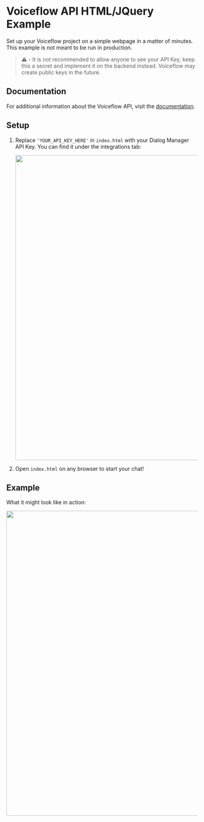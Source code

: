 # Voiceflow API HTML/JQuery Example

Set up your Voiceflow project on a simple webpage in a matter of minutes.
This example is not meant to be run in production.

> ⚠️ - It is not recommended to allow anyone to see your API Key, keep this a secret and implement it on the backend instead.
> Voiceflow may create public keys in the future.

## Documentation

For additional information about the Voiceflow API, visit the [documentation](https://www.voiceflow.com/api/dialog-manager).

## Setup

1. Replace `'YOUR_API_KEY_HERE'` in `index.html` with your Dialog Manager API Key. You can find it under the integrations tab:

   <img src="https://user-images.githubusercontent.com/5643574/129422436-04d964d3-85a0-402d-ae5e-d6e84723da5e.png" width=800 />

2. Open `index.html` on any browser to start your chat!

## Example

What it might look like in action:

<img src="https://user-images.githubusercontent.com/5643574/129423633-295adc7e-ba38-4845-af08-c410e250f75a.png" width=800 />

